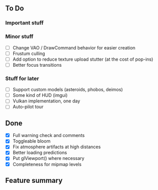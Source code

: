 ## To Do

### Important stuff

### Minor stuff
- [ ] Change VAO / DrawCommand behavior for easier creation
- [ ] Frustum culling
- [ ] Add option to reduce texture upload stutter (at the cost of pop-ins)
- [ ] Better focus transitions

### Stuff for later
- [ ] Support custom models (asteroids, phobos, deimos)
- [ ] Some kind of HUD (imgui)
- [ ] Vulkan implementation, one day
- [ ] Auto-pilot tour

## Done
- [x] Full warning check and comments
- [x] Toggleable bloom
- [x] Fix atmosphere artifacts at high distances
- [x] Better loading predictions
- [x] Put glViewport() where necessary
- [x] Completeness for mipmap levels

## Feature summary
